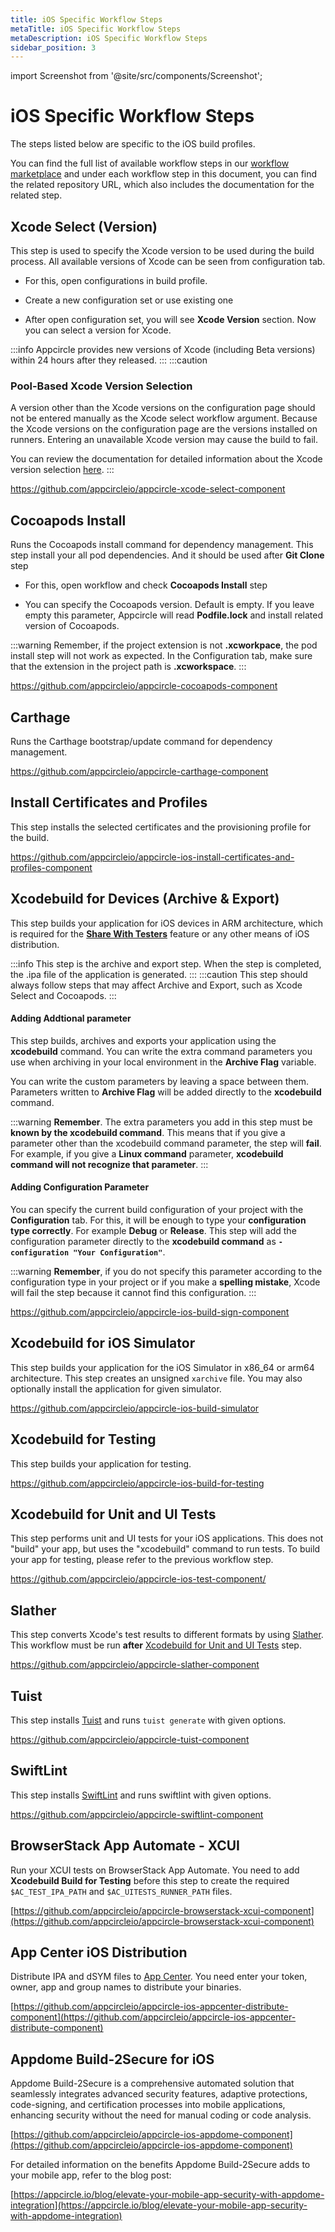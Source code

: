 ```yaml
---
title: iOS Specific Workflow Steps
metaTitle: iOS Specific Workflow Steps
metaDescription: iOS Specific Workflow Steps
sidebar_position: 3
---
```


import Screenshot from '@site/src/components/Screenshot';

# iOS Specific Workflow Steps

The steps listed below are specific to the iOS build profiles.

You can find the full list of available workflow steps in our [workflow marketplace](https://github.com/appcircleio/appcircle-workflow-components) and under each workflow step in this document, you can find the related repository URL, which also includes the documentation for the related step.

## Xcode Select (Version)

This step is used to specify the Xcode version to be used during the build process. All available versions of Xcode can be seen from configuration tab. 

- For this, open configurations in build profile.

<Screenshot url='https://cdn.appcircle.io/docs/assets/BE2585-xcode_select_config.png' />

- Create a new configuration set or use existing one

<Screenshot url='https://cdn.appcircle.io/docs/assets/BE2585-xcode_select_config_details.png' />

- After open configuration set, you will see **Xcode Version** section. Now you can select a version for Xcode.

<Screenshot url='https://cdn.appcircle.io/docs/assets/BE2585-xcode_select_list.png' />

:::info
Appcircle provides new versions of Xcode (including Beta versions) within 24 hours after they released. 
:::
:::caution
### Pool-Based Xcode Version Selection

A version other than the Xcode versions on the configuration page should not be entered manually as the Xcode select workflow argument.
Because the Xcode versions on the configuration page are the versions installed on runners.
Entering an unavailable Xcode version may cause the build to fail.

You can review the documentation for detailed information about the Xcode version selection [here](../self-hosted-appcircle/self-hosted-runner/configure-runner/manage-pools.md/#pool-based-xcode-version-selection).
:::

https://github.com/appcircleio/appcircle-xcode-select-component

## Cocoapods Install

Runs the Cocoapods install command for dependency management. This step install your all pod dependencies. And it should be used after **Git Clone** step

- For this, open workflow and check **Cocoapods Install** step

<Screenshot url='https://cdn.appcircle.io/docs/assets/BE2588-pod_order.png' />

- You can specify the Cocoapods version. Default is empty. If you leave empty this parameter, Appcircle will read **Podfile.lock** and install related version of Cocoapods.

<Screenshot url='https://cdn.appcircle.io/docs/assets/BE2588-pod_version.png' />

:::warning
Remember, if the project extension is not **.xcworkpace**, the pod install step will not work as expected. In the Configuration tab, make sure that the extension in the project path is **.xcworkspace**.
:::



https://github.com/appcircleio/appcircle-cocoapods-component

## Carthage

Runs the Carthage bootstrap/update command for dependency management.

https://github.com/appcircleio/appcircle-carthage-component

## Install Certificates and Profiles

This step installs the selected certificates and the provisioning profile for the build.

https://github.com/appcircleio/appcircle-ios-install-certificates-and-profiles-component

## Xcodebuild for Devices (Archive & Export)
This step builds your application for iOS devices in ARM architecture, which is required for the [**Share With Testers**](../distribute/create-or-select-a-distribution-profile.md) feature or any other means of iOS distribution.

:::info
This step is the archive and export step. When the step is completed, the .ipa file of the application is generated.
:::
:::caution
This step should always follow steps that may affect Archive and Export, such as Xcode Select and Cocoapods.
<Screenshot url='https://cdn.appcircle.io/docs/assets/BE2580-xcodebuild_order.png' />
:::

#### Adding Addtional parameter
This step builds, archives and exports your application using the **xcodebuild** command. You can write the extra command parameters you use when archiving in your local environment in the **Archive Flag** variable. 

You can write the custom parameters by leaving a space between them. Parameters written to **Archive Flag** will be added directly to the **xcodebuild** command.

<Screenshot url='https://cdn.appcircle.io/docs/assets/BE2580-xcodebuild_details_flag.png' />

:::warning
**Remember**. The extra parameters you add in this step must be **known by the xcodebuild command**. This means that if you give a parameter other than the xcodebuild command parameter, the step will **fail**. For example, if you give a **Linux command** parameter, **xcodebuild command will not recognize that parameter**.
:::

#### Adding Configuration Parameter
You can specify the current build configuration of your project with the **Configuration** tab. For this, it will be enough to type your **configuration type correctly**. For example **Debug** or **Release**. This step will add the configuration parameter directly to the **xcodebuild command** as **`-configuration "Your Configuration"`**.

<Screenshot url='https://cdn.appcircle.io/docs/assets/BE2580-xcodebuild_details_config.png' />

:::warning
**Remember**, if you do not specify this parameter according to the configuration type in your project or if you make a **spelling mistake**, Xcode will fail the step because it cannot find this configuration.
:::



https://github.com/appcircleio/appcircle-ios-build-sign-component

## Xcodebuild for iOS Simulator

This step builds your application for the iOS Simulator in x86_64 or arm64 architecture. This step creates an unsigned `xarchive` file. You may also optionally install the application for given simulator.

https://github.com/appcircleio/appcircle-ios-build-simulator

## Xcodebuild for Testing

This step builds your application for testing.

https://github.com/appcircleio/appcircle-ios-build-for-testing

## Xcodebuild for Unit and UI Tests

This step performs unit and UI tests for your iOS applications. This does not "build" your app, but uses the "xcodebuild" command to run tests. To build your app for testing, please refer to the previous workflow step.

https://github.com/appcircleio/appcircle-ios-test-component/

## Slather

This step converts Xcode's test results to different formats by using [Slather](https://github.com/SlatherOrg/slather/). This workflow must be run **after** [Xcodebuild for Unit and UI Tests](#xcodebuild-for-unit-and-ui-tests) step.

https://github.com/appcircleio/appcircle-slather-component

## Tuist

This step installs [Tuist](https://wwww.tuist.io/) and runs `tuist generate` with given options.

https://github.com/appcircleio/appcircle-tuist-component

## SwiftLint

This step installs [SwiftLint](https://github.com/realm/SwiftLint/) and runs swiftlint with given options.

https://github.com/appcircleio/appcircle-swiftlint-component

## BrowserStack App Automate - XCUI

Run your XCUI tests on BrowserStack App Automate. You need to add **Xcodebuild Build for Testing** before this step to create the required `$AC_TEST_IPA_PATH` and `$AC_UITESTS_RUNNER_PATH` files.

[https://github.com/appcircleio/appcircle-browserstack-xcui-component](https://github.com/appcircleio/appcircle-browserstack-xcui-component)

## App Center iOS Distribution

Distribute IPA and dSYM files to [App Center](https://appcenter.ms/). You need enter your token, owner, app and group names to distribute your binaries.

[https://github.com/appcircleio/appcircle-ios-appcenter-distribute-component](https://github.com/appcircleio/appcircle-ios-appcenter-distribute-component)

## Appdome Build-2Secure for iOS

Appdome Build-2Secure is a comprehensive automated solution that seamlessly integrates advanced security features, adaptive protections, code-signing, and certification processes into mobile applications, enhancing security without the need for manual coding or code analysis.

[https://github.com/appcircleio/appcircle-ios-appdome-component](https://github.com/appcircleio/appcircle-ios-appdome-component)

For detailed information on the benefits Appdome Build-2Secure adds to your mobile app, refer to the blog post:

[https://appcircle.io/blog/elevate-your-mobile-app-security-with-appdome-integration](https://appcircle.io/blog/elevate-your-mobile-app-security-with-appdome-integration)
